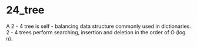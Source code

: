 # 24_tree
A 2 - 4 tree is self - balancing data structure commonly used in dictionaries. 2 - 4 trees perform searching, insertion and deletion in the order of O (log n).
